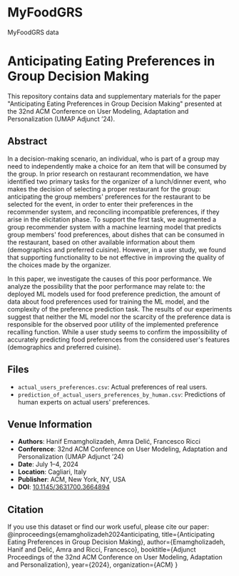 # MyFoodGRS
MyFoodGRS data

# Anticipating Eating Preferences in Group Decision Making

This repository contains data and supplementary materials for the paper "Anticipating Eating Preferences in Group Decision Making" presented at the 32nd ACM Conference on User Modeling, Adaptation and Personalization (UMAP Adjunct ’24).

## Abstract

In a decision-making scenario, an individual, who is part of a group may need to independently make a choice for an item that will be consumed by the group. In prior research on restaurant recommendation, we have identified two primary tasks for the organizer of a lunch/dinner event, who makes the decision of selecting a proper restaurant for the group: anticipating the group members' preferences for the restaurant to be selected for the event, in order to enter their preferences in the recommender system, and reconciling incompatible preferences, if they arise in the elicitation phase. To support the first task, we augmented a group recommender system with a machine learning model that predicts group members' food preferences, about dishes that can be consumed in the restaurant, based on other available information about them (demographics and preferred cuisine). However, in a user study, we found that supporting functionality to be not effective in improving the quality of the choices made by the organizer.

In this paper, we investigate the causes of this poor performance. We analyze the possibility that the poor performance may relate to: the deployed ML models used for food preference prediction, the amount of data about food preferences used for training the ML model, and the complexity of the preference prediction task. The results of our experiments suggest that neither the ML model nor the scarcity of the preference data is responsible for the observed poor utility of the implemented preference recalling function. While a user study seems to confirm the impossibility of accurately predicting food preferences from the considered user's features (demographics and preferred cuisine).

## Files

- `actual_users_preferences.csv`: Actual preferences of real users.
- `prediction_of_actual_users_preferences_by_human.csv`: Predictions of human experts on actual users' preferences.

## Venue Information

- **Authors**: Hanif Emamgholizadeh, Amra Delić, Francesco Ricci
- **Conference**: 32nd ACM Conference on User Modeling, Adaptation and Personalization (UMAP Adjunct ’24)
- **Date**: July 1–4, 2024
- **Location**: Cagliari, Italy
- **Publisher**: ACM, New York, NY, USA
- **DOI**: [10.1145/3631700.3664894](https://doi.org/10.1145/3631700.3664894)

## Citation

If you use this dataset or find our work useful, please cite our paper:
@inproceedings{emamgholizadeh2024anticipating,
title={Anticipating Eating Preferences in Group Decision Making},
author={Emamgholizadeh, Hanif and Delić, Amra and Ricci, Francesco},
booktitle={Adjunct Proceedings of the 32nd ACM Conference on User Modeling, Adaptation and Personalization},
year={2024},
organization={ACM}
}
